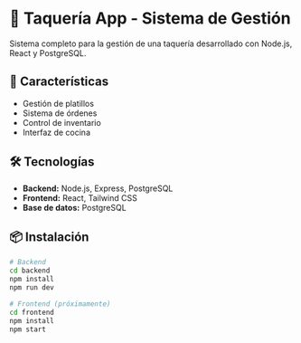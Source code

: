 # 🎯 Taquería App - Sistema de Gestión

Sistema completo para la gestión de una taquería desarrollado con Node.js, React y PostgreSQL.

## 🚀 Características
- Gestión de platillos
- Sistema de órdenes
- Control de inventario
- Interfaz de cocina

## 🛠️ Tecnologías
- **Backend:** Node.js, Express, PostgreSQL
- **Frontend:** React, Tailwind CSS
- **Base de datos:** PostgreSQL

## 📦 Instalación
```bash
# Backend
cd backend
npm install
npm run dev

# Frontend (próximamente)
cd frontend
npm install
npm start
